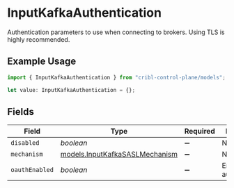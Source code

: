 # InputKafkaAuthentication

Authentication parameters to use when connecting to brokers. Using TLS is highly recommended.

## Example Usage

```typescript
import { InputKafkaAuthentication } from "cribl-control-plane/models";

let value: InputKafkaAuthentication = {};
```

## Fields

| Field                                                                  | Type                                                                   | Required                                                               | Description                                                            |
| ---------------------------------------------------------------------- | ---------------------------------------------------------------------- | ---------------------------------------------------------------------- | ---------------------------------------------------------------------- |
| `disabled`                                                             | *boolean*                                                              | :heavy_minus_sign:                                                     | N/A                                                                    |
| `mechanism`                                                            | [models.InputKafkaSASLMechanism](../models/inputkafkasaslmechanism.md) | :heavy_minus_sign:                                                     | N/A                                                                    |
| `oauthEnabled`                                                         | *boolean*                                                              | :heavy_minus_sign:                                                     | Enable OAuth authentication                                            |